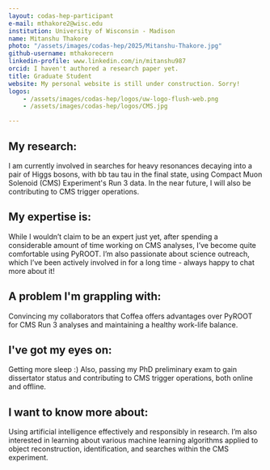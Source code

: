 ```yaml
---
layout: codas-hep-participant
e-mail: mthakore2@wisc.edu
institution: University of Wisconsin - Madison
name: Mitanshu Thakore
photo: "/assets/images/codas-hep/2025/Mitanshu-Thakore.jpg"
github-username: mthakorecern
linkedin-profile: www.linkedin.com/in/mitanshu987
orcid: I haven't authored a research paper yet.
title: Graduate Student
website: My personal website is still under construction. Sorry!
logos:
    - /assets/images/codas-hep/logos/uw-logo-flush-web.png
    - /assets/images/codas-hep/logos/CMS.jpg

---
```


## My research:
I am currently involved in searches for heavy resonances decaying into a pair of Higgs bosons, with bb tau tau in the final state, using Compact Muon Solenoid (CMS) Experiment's Run 3 data. In the near future, I will also be contributing to CMS trigger operations.

## My expertise is:
While I wouldn’t claim to be an expert just yet, after spending a considerable amount of time working on CMS analyses, I’ve become quite comfortable using PyROOT. I’m also passionate about science outreach, which I’ve been actively involved in for a long time - always happy to chat more about it!

## A problem I'm grappling with:
Convincing my collaborators that Coffea offers advantages over PyROOT for CMS Run 3 analyses and maintaining a healthy work-life balance.

## I've got my eyes on:
Getting more sleep :) Also, passing my PhD preliminary exam to gain dissertator status and contributing to CMS trigger operations, both online and offline.

## I want to know more about:
Using artificial intelligence effectively and responsibly in research. I’m also interested in learning about various machine learning algorithms applied to object reconstruction, identification, and searches within the CMS experiment.
